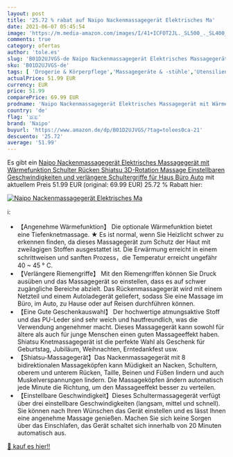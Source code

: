 ```yaml
---
layout: post
title: '25.72 % rabat auf Naipo Nackenmassagegerät Elektrisches Ma'
date: 2021-06-07 05:45:54
image: 'https://m.media-amazon.com/images/I/41+ICFOT2JL._SL500_._SL400_.jpg'
comments: true
category: ofertas
author: 'tole.es'
slug: 'B01D2UJVGS-de Naipo Nackenmassagegerät Elektrisches Massagegerät mit...'
sku: 'B01D2UJVGS-de'
tags: [ 'Drogerie & Körperpflege','Massagegeräte & -stühle','Utensilien für Rückenmassage','Utensilien für manuelle Massage','Wellness','naipo', ]
actualPrice: 51.99 EUR
currency: EUR
price: 51.99
comparePrice: 69.99 EUR
prodname: 'Naipo Nackenmassagegerät Elektrisches Massagegerät mit Wärmefunktion Schulter Rücken Shiatsu 3D-Rotation Massage Einstellbaren Geschwindigkeiten und verlängere Schultergriffe für Haus Büro Auto'
country: 'de'
flag: '🇩🇪'
brand: 'Naipo'
buyurl: 'https://www.amazon.de/dp/B01D2UJVGS/?tag=tolees0ca-21'
descuento: '25.72'
average: '51.99'
---
```


Es gibt ein [Naipo Nackenmassagegerät Elektrisches Massagegerät mit Wärmefunktion Schulter Rücken Shiatsu 3D-Rotation Massage Einstellbaren Geschwindigkeiten und verlängere Schultergriffe für Haus Büro Auto](https://www.amazon.de/dp/B01D2UJVGS/?tag=tolees0ca-21) mit aktuellem Preis 51.99 EUR (original: 69.99 EUR) 25.72 % Rabatt hier:

[![Naipo Nackenmassagegerät Elektrisches Ma](https://m.media-amazon.com/images/I/41+ICFOT2JL._SL500_._SL400_.jpg)](https://www.amazon.de/dp/B01D2UJVGS/?tag=tolees0ca-21)

ℹ️:

- 【Angenehme Wärmefunktion】 Die optionale Wärmefunktion bietet eine Tiefenknetmassage. ★ Es ist normal, wenn Sie Heizlicht schwer zu erkennen finden, da dieses Massagegerät zum Schutz der Haut mit zweilagigen Stoffen ausgestattet ist. Die Erwärmung erreicht in einem schrittweisen und sanften Prozess，die Temperatur erreicht ungefähr 40 ~ 45 ° C.
- 【Verlängere Riemengriffe】 Mit den Riemengriffen können Sie Druck ausüben und das Massagegerät so einstellen, dass es auf schwer zugängliche Bereiche abzielt. Das Rückenmassagegerät wird mit einem Netzteil und einem Autoladegerät geliefert, sodass Sie eine Massage im Büro, im Auto, zu Hause oder auf Reisen durchführen können.
- 【Eine Gute Geschenkauswahl】 Der hochwertige atmungsaktive Stoff und das PU-Leder sind sehr weich und hautfreundlich, was die Verwendung angenehmer macht. Dieses Massagegerät kann sowohl für ältere als auch für junge Menschen einen guten Massageeffekt haben. Shiatsu Knetmassagegerät ist die perfekte Wahl als Geschenk für Geburtstag, Jubiläum, Weihnachten, Erntedankfest usw.
- 【Shiatsu-Massagegerät】Das Nackenmassagegerät mit 8 bidirektionalen Massageköpfen kann Müdigkeit an Nacken, Schultern, oberem und unterem Rücken, Taille, Beinen und Füßen lindern und auch Muskelverspannungen lindern. Die Massageköpfen ändern automatisch jede Minute die Richtung, um den Massageeffekt besser zu verteilen.
- 【Einstellbare Geschwindigkeit】Dieses Schultermassagegerät verfügt über drei einstellbare Geschwindigkeiten (langsam, mittel und schnell). Sie können nach Ihren Wünschen das Gerät einstellen und es lässt Ihnen eine angenehme Massage genießen. Machen Sie sich keine Sorgen über das Einschlafen, das Gerät schaltet sich innerhalb von 20 Minuten automatisch aus.

[🛒 kauf es hier!!](https://www.amazon.de/dp/B01D2UJVGS/?tag=tolees0ca-21)
